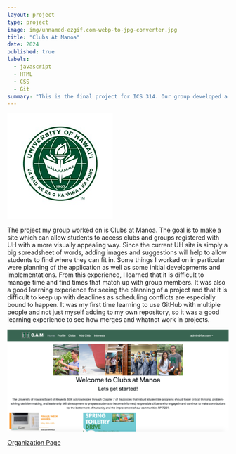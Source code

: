 ```yaml
---
layout: project
type: project
image: img/unnamed-ezgif.com-webp-to-jpg-converter.jpg
title: "Clubs At Manoa"
date: 2024
published: true
labels:
  - javascript
  - HTML
  - CSS
  - Git
summary: "This is the final project for ICS 314. Our group developed a site which helps students to see clubs that are available at UH Manoa."
---
```

<img class="img-fluid" src="../img/unnamed-ezgif.com-webp-to-jpg-converter.jpg">

The project my group worked on is Clubs at Manoa. The goal is to make a site which can allow students to access clubs and groups registered with UH with a more visually appealing way. Since the current UH site is simply a big spreadsheet of words, adding images and suggestions will help to allow students to find where they can fit in. Some things I worked on in particular were planning of the application as well as some initial developments and implementations. From this experience, I learned that it is difficult to manage time and find times that match up with group members. It was also a good learning experience for seeing the planning of a project and that it is difficult to keep up with deadlines as scheduling conflicts are especially bound to happen. It was my first time learning to use GitHub with multiple people and not just myself adding to my own repository, so it was a good learning experience to see how merges and whatnot work in projects.

<img class="img-fluid" src="../img/Screen Shot 2024-05-10 at 10.00.16 PM.png">

<a href="https://clubs-at-manoa.github.io/"><i class="large github icon "></i>Organization Page</a>
